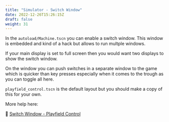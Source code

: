 ```yaml
---
title: "Simulator - Switch Window"
date: 2022-12-26T15:26:15Z
draft: false
weight: 31
---
```


In the `autoload/Machine.tscn` you can enable a switch window. This window is embedded and kind of a hack but allows to run multple windows.

If your main display is set to full screen then you would want two displays to show the switch window.

On the window you can push switches in a separate window to the game which is quicker than key presses especially when it comes to the trough as you can toggle all here.

`playfield_control.tscn` is the default layout but you should make a copy of this for your own.

More help here:

 🔗 [Switch Window - Playfield Control](../../tips-guides/playfield-switch-window/)

 